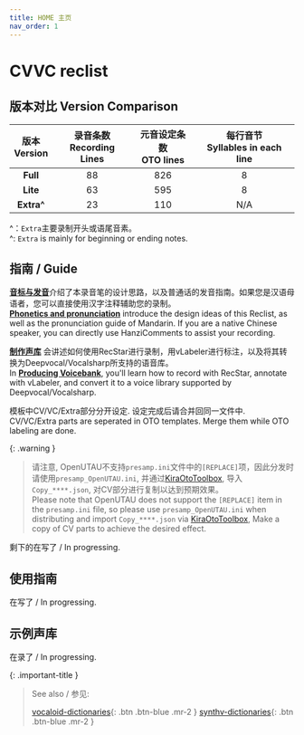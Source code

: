 ```yaml
---
title: HOME 主页
nav_order: 1
---
```


# CVVC reclist

## 版本对比 Version Comparison

| 版本<br/>Version | 录音条数<br/>Recording Lines | 元音设定条数<br/>OTO lines | 每行音节<br/>Syllables in each line |
| :--------------------: | :--------------------------------: | :------------------------------: | :---------------------------------------: |
| **Full** | 88 | 826 | 8 |
| **Lite** | 63 | 595 | 8 |
| **Extra^** | 23 | 110 | N/A |

^：`Extra`主要录制开头或语尾音素。  
^: `Extra` is mainly for beginning or ending notes.

## 指南 / Guide

[**音标与发音**](/mandarin-reclist/recording)介绍了本录音笔的设计思路，以及普通话的发音指南。如果您是汉语母语者，您可以直接使用汉字注释辅助您的录制。  
[**Phonetics and pronunciation**](/mandarin-reclist/recording) introduce the design ideas of this Reclist, as well as the pronunciation guide of Mandarin. If you are a native Chinese speaker, you can directly use HanziComments to assist your recording.   

[**制作声库**](/mandarin-reclist/producing) 会讲述如何使用RecStar进行录制，用vLabeler进行标注，以及将其转换为Deepvocal/Vocalsharp所支持的语音库。  
In [**Producing Voicebank**](/mandarin-reclist/producing), you'll learn how to record with RecStar, annotate with vLabeler, and convert it to a voice library supported by Deepvocal/Vocalsharp.

模板中CV/VC/Extra部分分开设定. 设定完成后请合并回同一文件中.  
CV/VC/Extra parts are seperated in OTO templates. Merge them while OTO labeling are done.

{: .warning }
> 请注意, OpenUTAU不支持`presamp.ini`文件中的`[REPLACE]`项，因此分发时请使用`presamp_OpenUTAU.ini`, 并通过[KiraOtoToolbox](https://github.com/shine5402/KiraOtoToolbox), 导入`Copy_****.json`, 对CV部分进行复制以达到预期效果。  
> Please note that OpenUTAU does not support the `[REPLACE]` item in the `presamp.ini` file, so please use `presamp_OpenUTAU.ini` when distributing and import `Copy_****.json` via [KiraOtoToolbox](https://github.com/shine5402/KiraOtoToolbox), Make a copy of CV parts to achieve the desired effect.  

剩下的在写了 / In progressing.

## 使用指南

在写了 / In progressing.

## 示例声库

在录了 / In progressing.

{: .important-title }
> See also / 参见: 
> 
> [vocaloid-dictionaries](/vocaloid-dictionaries/){: .btn .btn-blue .mr-2 }  [synthv-dictionaries](/synthv-dictionaries/){: .btn .btn-blue .mr-2 }

